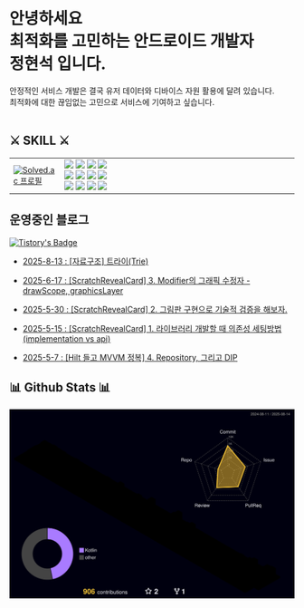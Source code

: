 
# 안녕하세요<br>최적화를 고민하는 안드로이드 개발자<br>정현석 입니다.  
안정적인 서비스 개발은 결국 유저 데이터와 디바이스 자원 활용에 달려 있습니다.  
최적화에 대한 끊임없는 고민으로 서비스에 기여하고 싶습니다.
</br>
</br>

## ⚔ SKILL ⚔
<table style="table-layout: fixed">
  <tr>
    <td>
      <a href="https://solved.ac/profile/hyuns6677">
        <img src="http://mazassumnida.wtf/api/v2/generate_badge?boj=hyuns6677" alt="Solved.ac 프로필" style="width: 100%;">
      </a>
    </td>
    <td style="width: 400px;">
      <img src="https://img.shields.io/badge/Android-3DDC84?style=flat&logo=Android&logoColor=white"/>
        <img src="https://img.shields.io/badge/PyTorch-EE4C2C?style=flat&logo=PyTorch&logoColor=white"/>
        <img src="https://img.shields.io/badge/VisualStudioCode-007ACC?style=flat&logo=VisualStudioCode&logoColor=white"/>
        <img src="https://img.shields.io/badge/SQLite-003B57?style=flat&logo=SQLite&logoColor=white"/> </br>
        <img src="https://img.shields.io/badge/Jupyter-F37626?style=flat&logo=Jupyter&logoColor=white"/>
        <img src="https://img.shields.io/badge/Numpy-013243?style=flat&logo=Numpy&logoColor=white"/>
        <img src="https://img.shields.io/badge/Pandas-150458?style=flat&logo=Pandas&logoColor=white"/>
        <img src="https://img.shields.io/badge/GoogleColab-F9AB00?style=flat&logo=GoogleColab&logoColor=white"/> </br>
        <img src="https://img.shields.io/badge/kotlin-7F52FF?style=flat&logo=kotlin&logoColor=white"/>
        <img src="https://img.shields.io/badge/python-3776AB?style=flat&logo=python&logoColor=white"/>
        <img src="https://img.shields.io/badge/java-F7DF1E?style=flat&logo=java&logoColor=white"/>
        <img src="https://img.shields.io/badge/openCV-5C3EE8?style=flat&logo=openCV&logoColor=white"/>
      </td>
  </tr>
</table>



## 운영중인 블로그
[![Tistory's Badge](https://github-readme-tistory-card.vercel.app/api/badge?name=renovatio&theme=default)](https://renovatio-dev-hyuns.tistory.com)  
 - [2025-8-13 : [자료구조] 트라이(Trie)](https://renovatio-dev-hyuns.tistory.com/13)
  
 - [2025-6-17 : [ScratchRevealCard] 3. Modifier의 그래픽 수정자 - drawScope, graphicsLayer](https://renovatio-dev-hyuns.tistory.com/12)
  
 - [2025-5-30 : [ScratchRevealCard] 2. 그림판 구현으로 기술적 검증을 해보자.](https://renovatio-dev-hyuns.tistory.com/11)
  
 - [2025-5-15 : [ScratchRevealCard] 1. 라이브러리 개발할 때 의존성 세팅방법 (implementation vs api)](https://renovatio-dev-hyuns.tistory.com/10)
  
 - [2025-5-7 : [Hilt 들고 MVVM 정복] 4. Repository, 그리고 DIP](https://renovatio-dev-hyuns.tistory.com/9)
  
<!--
[![Velog's GitHub stats](https://velog-readme-2.vercel.app/api/badge-stats?color=dark&name=renovatio_hyuns)](https://velog.io/@renovatio_hyuns)  
[![Velog's GitHub stats](https://velog-readme-stats.vercel.app/api?name=renovatio_hyuns&color=dark)](https://velog-readme-stats.vercel.app/api/redirect?name=renovatio_hyuns)
-->

## 📊 Github Stats 📊
![](./profile-3d-contrib/profile-night-rainbow.svg)

